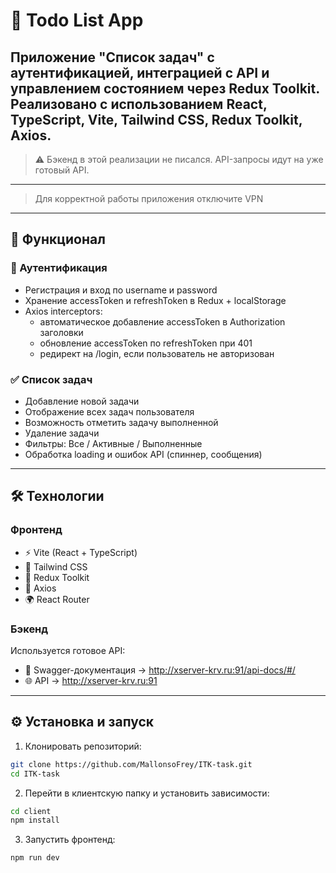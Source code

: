 # 📌 Todo List App

Приложение "Список задач" с аутентификацией, интеграцией с API и управлением состоянием через Redux Toolkit.  
Реализовано с использованием React, TypeScript, Vite, Tailwind CSS, Redux Toolkit, Axios.
---
> ⚠️ Бэкенд в этой реализации не писался. API-запросы идут на уже готовый API.
---
> Для корректной работы приложения отключите VPN

---
## 🚀 Функционал

### 🔑 Аутентификация
- Регистрация и вход по username и password
- Хранение accessToken и refreshToken в Redux + localStorage
- Axios interceptors:
  - автоматическое добавление accessToken в Authorization заголовки
  - обновление accessToken по refreshToken при 401
  - редирект на /login, если пользователь не авторизован

### ✅ Список задач
- Добавление новой задачи
- Отображение всех задач пользователя
- Возможность отметить задачу выполненной
- Удаление задачи
- Фильтры: Все / Активные / Выполненные
- Обработка loading и ошибок API (спиннер, сообщения)

---

## 🛠️ Технологии

### Фронтенд
- ⚡ Vite (React + TypeScript)
- 🎨 Tailwind CSS
- 🔄 Redux Toolkit
- 📡 Axios
- 🌍 React Router

### Бэкенд
Используется готовое API:  
- 📄 Swagger-документация → http://xserver-krv.ru:91/api-docs/#/  
- 🌐 API → http://xserver-krv.ru:91

---
## ⚙️ Установка и запуск

1. Клонировать репозиторий:
```bash
git clone https://github.com/MallonsoFrey/ITK-task.git
cd ITK-task
```
2. Перейти в клиентскую папку и установить зависимости:
```bash
cd client
npm install
```
3. Запустить фронтенд:
```bash
npm run dev
```
